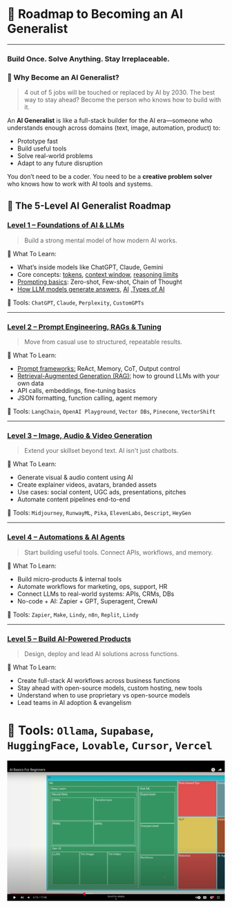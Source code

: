 
# 🚀 Roadmap to Becoming an AI Generalist

---

### Build Once. Solve Anything. Stay Irreplaceable.

### 🎯 Why Become an AI Generalist?

> 4 out of 5 jobs will be touched or replaced by AI by 2030. The best way to stay ahead? Become the person who knows how to build with it.
> 

An **AI Generalist** is like a full-stack builder for the AI era—someone who understands enough across domains (text, image, automation, product) to:

- Prototype fast
- Build useful tools
- Solve real-world problems
- Adapt to any future disruption

You don’t need to be a coder. You need to be a **creative problem solver** who knows how to work with AI tools and systems.



## 🧠 The 5-Level AI Generalist Roadmap

### [**Level 1 – Foundations of AI & LLMs**](/Level-1.md)

> Build a strong mental model of how modern AI works.
> 

🔹 What To Learn:

- What’s inside models like ChatGPT, Claude, Gemini
- Core concepts: [tokens](/Level-1.md#tokens), [context window](/Level-1.md#context-window), [reasoning limits](/Level-1.md#reasoning-limits)
- [Prompting basics](/Level-1.md#prompting-basics-how-to-talk-to-robots): Zero-shot, Few-shot, Chain of Thought
- [How LLM models generate answers](/Level-1.md#how-llm-models-generate-answers), [AI](/Level-1.md#-what-is-ai-artificial-intelligence) ,[Types of AI](/Level-1.md#-types-of-ai)

🔧 Tools: `ChatGPT`, `Claude`, `Perplexity`, `CustomGPTs`

---

### [**Level 2 – Prompt Engineering, RAGs & Tuning**](/Level-2.md)

> Move from casual use to structured, repeatable results.
> 

🔹 What To Learn:

- [Prompt frameworks:](/Level-2.md#prompt-frameworks-super-instruction-manuals) ReAct, Memory, CoT, Output control
- [Retrieval-Augmented Generation (RAG):](/Level-2.md#retrieval-augmented-generation-rags-giving-the-robot-a-new-book) how to ground LLMs with your own data
- API calls, embeddings, fine-tuning basics
- JSON formatting, function calling, agent memory

🔧 Tools: `LangChain`, `OpenAI Playground`, `Vector DBs`, `Pinecone`, `VectorShift`

---

### [**Level 3 – Image, Audio & Video Generation**](/Level-3.md)

> Extend your skillset beyond text. AI isn't just chatbots.
> 

🔹 What To Learn:

- Generate visual & audio content using AI
- Create explainer videos, avatars, branded assets
- Use cases: social content, UGC ads, presentations, pitches
- Automate content pipelines end-to-end

🔧 Tools: `Midjourney`, `RunwayML`, `Pika`, `ElevenLabs`, `Descript`, `HeyGen`

---

### [**Level 4 – Automations & AI Agents**](/Level-4.md)

> Start building useful tools. Connect APIs, workflows, and memory.
> 

🔹 What To Learn:

- Build micro-products & internal tools
- Automate workflows for marketing, ops, support, HR
- Connect LLMs to real-world systems: APIs, CRMs, DBs
- No-code + AI: Zapier + GPT, Superagent, CrewAI

🔧 Tools: `Zapier`, `Make`, `Lindy`, `n8n`, `Replit`, `Lindy`

---

### [**Level 5 – Build AI-Powered Products**](/Level-5.md)

> Design, deploy and lead AI solutions across functions.
> 

🔹 What To Learn:

- Create full-stack AI workflows across business functions
- Stay ahead with open-source models, custom hosting, new tools
- Understand when to use proprietary vs open-source models
- Lead teams in AI adoption & evangelism

🔧 Tools: `Ollama`, `Supabase`, `HuggingFace`, `Lovable`, `Cursor`, `Vercel`
=======
![AI](/Screenshot%202025-08-10%20at%2000.12.27.png)
